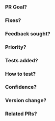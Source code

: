 <!-- PR template: please provide enough information to guide your reviewers.
Please read Contributing.md before submitting a PR.  -->

### PR Goal? <!-- Explain the main objective of this PR. -->



### Fixes? <!-- List any issues this PR fixes, e.g. Fixes #42, Fixes #324 -->



### Feedback sought? <!-- What should reviewers focus on in particular? -->



### Priority? <!-- How soon would you like this PR reviewed, does it block other work? -->



### Tests added? <!-- Make sure your PR includes automated tests for your changes. -->



### How to test? <!-- Explain how reviewers should test this PR. -->



### Confidence? <!-- How confident are you that these changes are ready to merge? -->



### Version change? <!-- Do you think this PR should trigger a Major (Breaking Change)/Minor (New Feature)/patch (refactor/bug fix) version change? -->



### Related PRs? <!-- List PRs in other repos related to this PR, if any. -->



<!-- Add any other relevant information here -->
